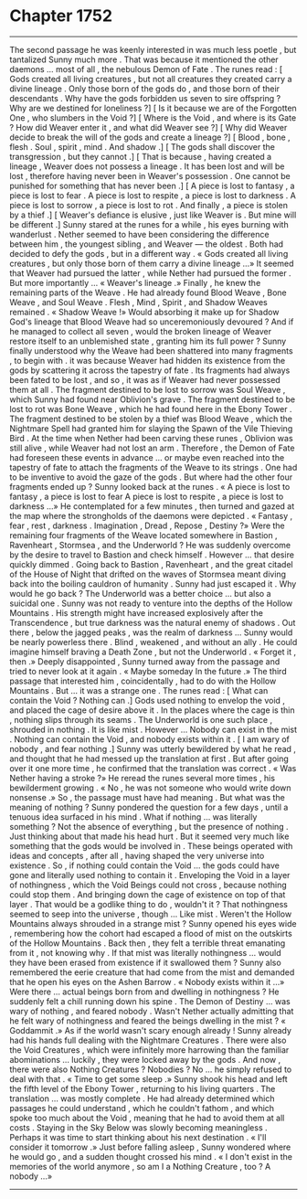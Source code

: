 
# Chapter 1752


---

The second passage he was keenly interested in was much less poetle , but tantalized Sunny much more . That was because it mentioned the other daemons … most of all , the nebulous Demon of Fate .
The runes read :
[ Gods created all living creatures , but not all creatures they created carry a divine lineage . Only those born of the gods do , and those born of their descendants . Why have the gods forbidden us seven to sire offspring ? Why are we destined for loneliness ?]
[ Is it because we are of the Forgotten One , who slumbers in the Void ?]
[ Where is the Void , and where is its Gate ? How did Weaver enter it , and what did Weaver see ?]
[ Why did Weaver decide to break the will of the gods and create a lineage ?]
[ Blood , bone , flesh . Soul , spirit , mind . And shadow .]
[ The gods shall discover the transgression , but they cannot .]
[ That is because , having created a lineage , Weaver does not possess a lineage . It has been lost and will be lost , therefore having never been in Weaver's possession . One cannot be punished for something that has never been .]
[ A piece is lost to fantasy , a piece is lost to fear . A piece is lost to respite , a piece is lost to darkness . A piece is lost to sorrow , a piece is lost to rot . And finally , a piece is stolen by a thief .]
[ Weaver's defiance is elusive , just like Weaver is . But mine will be different .]
Sunny stared at the runes for a while , his eyes burning with wanderlust .
Nether seemed to have been considering the difference between him , the youngest sibling , and Weaver — the oldest . Both had decided to defy the gods , but in a different way .
« Gods created all living creatures , but only those born of them carry a divine lineage …»
It seemed that Weaver had pursued the latter , while Nether had pursued the former .
But more importantly …
« Weaver's lineage .»
Finally , he knew the remaining parts of the Weave . He had already found Blood Weave , Bone Weave , and Soul Weave . Flesh , Mind , Spirit , and Shadow Weaves remained .
« Shadow Weave !»
Would absorbing it make up for Shadow God's lineage that Blood Weave had so unceremoniously devoured ?
And if he managed to collect all seven , would the broken lineage of Weaver restore itself to an unblemished state , granting him its full power ?
Sunny finally understood why the Weave had been shattered into many fragments , to begin with . it was because Weaver had hidden its existence from the gods by scattering it across the tapestry of fate .
Its fragments had always been fated to be lost , and so , it was as if Weaver had never possessed them at all . The fragment destined to be lost to sorrow was Soul Weave , which Sunny had found near Oblivion's grave . The fragment destined to be lost to rot was Bone Weave , which he had found here in the Ebony Tower .
The fragment destined to be stolen by a thief was Blood Weave , which the Nightmare Spell had granted him for slaying the Spawn of the Vile Thieving Bird .
At the time when Nether had been carving these runes , Oblivion was still alive , while Weaver had not lost an arm . Therefore , the Demon of Fate had foreseen these events in advance … or maybe even reached into the tapestry of fate to attach the fragments of the Weave to its strings .
One had to be inventive to avoid the gaze of the gods .
But where had the other four fragments ended up ? Sunny looked back at the runes .
« A piece is lost to fantasy , a piece is lost to fear A piece is lost to respite , a piece is lost to darkness …»
He contemplated for a few minutes , then turned and gazed at the map where the strongholds of the daemons were depicted .
« Fantasy , fear , rest , darkness . Imagination , Dread , Repose , Destiny ?»
Were the remaining four fragments of the Weave located somewhere in Bastion , Ravenheart , Stormsea , and the Underworld ?
He was suddenly overcome by the desire to travel to Bastion and check himself .
However … that desire quickly dimmed .
Going back to Bastion , Ravenheart , and the great citadel of the House of Night that drifted on the waves of Stormsea meant diving back into the boiling cauldron of humanity .
Sunny had just escaped it . Why would he go back ?
The Underworld was a better choice … but also a suicidal one . Sunny was not ready to venture into the depths of the Hollow Mountains . His strength might have increased explosively after the Transcendence , but true darkness was the natural enemy of shadows . Out there , below the jagged peaks , was the realm of darkness …
Sunny would be nearly powerless there . Blind , weakened , and without an ally .
He could imagine himself braving a Death Zone , but not the Underworld .
« Forget it , then .»
Deeply disappointed , Sunny turned away from the passage and tried to never look at it again .
« Maybe someday In the future .»
The third passage that interested him , coincidentally , had to do with the Hollow Mountains .
But … it was a strange one .
The runes read :
[ What can contain the Void ? Nothing can .]
Gods used nothing to envelop the void , and placed the cage of desire above it .
In the places where the cage is thin , nothing slips through its seams . The Underworld is one such place , shrouded in nothing .
It is like mist .
However …
Nobody can exist in the mist .
Nothing can contain the Void , and nobody exists within it .
[ I am wary of nobody , and fear nothing .]
Sunny was utterly bewildered by what he read , and thought that he had messed up the translation at first . But after going over it one more time , he confirmed that the translation was correct .
« Was Nether having a stroke ?»
He reread the runes several more times , his bewilderment growing .
« No , he was not someone who would write down nonsense .»
So , the passage must have had meaning . But what was the meaning of nothing ?
Sunny pondered the question for a few days , until a tenuous idea surfaced in his mind .
What if nothing … was literally something ?
Not the absence of everything , but the presence of nothing .
Just thinking about that made his head hurt .
But it seemed very much like something that the gods would be involved in . These beings operated with ideas and concepts , after all , having shaped the very universe into existence .
So , if nothing could contain the Void … the gods could have gone and literally used nothing to contain it . Enveloping the Void in a layer of nothingness , which the Void Beings could not cross , because nothing could stop them . And bringing down the cage of existence on top of that layer .
That would be a godlike thing to do , wouldn't it ?
That nothingness seemed to seep into the universe , though …
Like mist .
Weren't the Hollow Mountains always shrouded in a strange mist ?
Sunny opened his eyes wide , remembering how the cohort had escaped a flood of mist on the outskirts of the Hollow Mountains . Back then , they felt a terrible threat emanating from it , not knowing why .
If that mist was literally nothingness … would they have been erased from existence if it swallowed them ?
Sunny also remembered the eerie creature that had come from the mist and demanded that he open his eyes on the Ashen Barrow .
« Nobody exists within it …»
Were there … actual beings born from and dwelling in nothingness ?
He suddenly felt a chill running down his spine .
The Demon of Destiny … was wary of nothing , and feared nobody .
Wasn't Nether actually admitting that he felt wary of nothingness and feared the beings dwelling in the mist ?
« Goddammit .»
As if the world wasn't scary enough already !
Sunny already had his hands full dealing with the Nightmare Creatures . There were also the Void Creatures , which were infinitely more harrowing than the familiar abominations … luckily , they were locked away by the gods .
And now , there were also Nothing Creatures ? Nobodies ?
No … he simply refused to deal with that .
« Time to get some sleep .»
Sunny shook his head and left the fifth level of the Ebony Tower , returning to his living quarters .
The translation … was mostly complete .
He had already determined which passages he could understand , which he couldn't fathom , and which spoke too much about the Void , meaning that he had to avoid them at all costs .
Staying in the Sky Below was slowly becoming meaningless .
Perhaps it was time to start thinking about his next destination .
« I'll consider it tomorrow .»
Just before falling asleep , Sunny wondered where he would go , and a sudden thought crossed his mind .
« I don't exist in the memories of the world anymore , so am I a Nothing Creature , too ? A nobody …»

---


